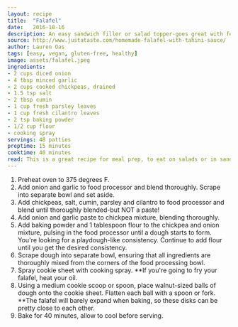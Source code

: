 ```yaml
---
layout: recipe
title:  "Falafel"
date:   2016-10-16
description: An easy sandwich filler or salad topper-goes great with feta cheese!
source: http://www.justataste.com/homemade-falafel-with-tahini-sauce/
author: Lauren Oas
tags: [easy, vegan, gluten-free, healthy]
image: assets/falafel.jpeg
ingredients:
- 2 cups diced onion
- 4 tbsp minced garlic
- 2 cups cooked chickpeas, drained
- 1.5 tsp salt
- 2 tbsp cumin
- 1 cup fresh parsley leaves
- 1 cup fresh cilantro leaves
- 2 tsp baking powder
- 1/2 cup flour
- cooking spray
servings: 48 patties
preptime: 15 minutes
cooktime: 40 minutes
read: This is a great recipe for meal prep, to eat on salads or in sandwiches for the work week. Traditionally, falafel is fried, but I prefer to bake it to keep things a bit lighter. I usually eat as a salad with only this and feta cheese. **This recipe is marked gluten-free, but please be sure to check your ingredients that they are marked "gluten-free" before you serve to anybody with dietary restrictions.
---
```

1. Preheat oven to 375 degrees F.
2. Add onion and garlic to food processor and blend thoroughly. Scrape into separate bowl and set aside.
3. Add chickpeas, salt, cumin, parsley and cilantro to food processor and blend until thoroughly blended-but NOT a paste!
4. Add onion and garlic paste to chickpea mixture, blending thoroughly.
5. Add baking powder and 1 tablespoon flour to the chickpea and onion mixture, pulsing in the food processor until a dough starts to form. You're looking for a playdough-like consistency. Continue to add flour until you get the desired consistency.
6. Scrape dough into separate bowl, ensuring that all ingredients are thoroughly mixed from the corners of the food processing bowl.
7. Spray cookie sheet with cooking spray. **If you're going to fry your falafel, heat your oil.
8. Using a medium cookie scoop or spoon, place walnut-sized balls of dough onto the cookie sheet. Flatten each ball with a spoon or fork. **The falafel will barely expand when baking, so these disks can be pretty close to each other.
9. Bake for 40 minutes, allow to cool before serving.